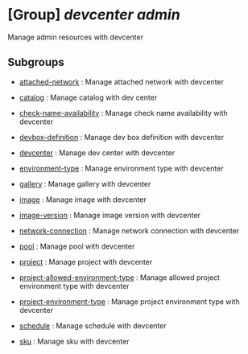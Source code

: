 # [Group] _devcenter admin_

Manage admin resources with devcenter

## Subgroups

- [attached-network](/Commands/devcenter/admin/attached-network/readme.md)
: Manage attached network with devcenter

- [catalog](/Commands/devcenter/admin/catalog/readme.md)
: Manage catalog with dev center

- [check-name-availability](/Commands/devcenter/admin/check-name-availability/readme.md)
: Manage check name availability with devcenter

- [devbox-definition](/Commands/devcenter/admin/devbox-definition/readme.md)
: Manage dev box definition with devcenter

- [devcenter](/Commands/devcenter/admin/devcenter/readme.md)
: Manage dev center with devcenter

- [environment-type](/Commands/devcenter/admin/environment-type/readme.md)
: Manage environment type with devcenter

- [gallery](/Commands/devcenter/admin/gallery/readme.md)
: Manage gallery with devcenter

- [image](/Commands/devcenter/admin/image/readme.md)
: Manage image with devcenter

- [image-version](/Commands/devcenter/admin/image-version/readme.md)
: Manage image version with devcenter

- [network-connection](/Commands/devcenter/admin/network-connection/readme.md)
: Manage network connection with devcenter

- [pool](/Commands/devcenter/admin/pool/readme.md)
: Manage pool with devcenter

- [project](/Commands/devcenter/admin/project/readme.md)
: Manage project with devcenter

- [project-allowed-environment-type](/Commands/devcenter/admin/project-allowed-environment-type/readme.md)
: Manage allowed project environment type with devcenter

- [project-environment-type](/Commands/devcenter/admin/project-environment-type/readme.md)
: Manage project environment type with devcenter

- [schedule](/Commands/devcenter/admin/schedule/readme.md)
: Manage schedule with devcenter

- [sku](/Commands/devcenter/admin/sku/readme.md)
: Manage sku with devcenter
